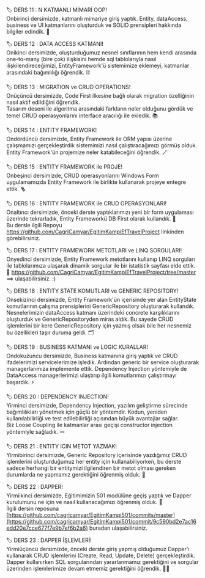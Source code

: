 🏷 DERS 11 : N KATMANLI MİMARİ OOP! <br/>
Onbirinci dersimizde, katmanlı mimariye giriş yaptık. Entity, dataAccess, business ve UI katmanlarını oluşturduk ve SOLID prensipleri hakkında bilgiler edindik. 🏯

🏷 DERS 12 : DATA ACCESS KATMANI! <br/>
Onikinci dersimizde, oluşturduğumuz nesnel sınıflarının hem kendi arasında one-to-many (bire çok) ilişkisini hemde sql tablolarıyla nasıl ilişkilendireceğimizi, EntityFramework'ü sistemimize eklemeyi, katmanlar arasındaki bağımlılığı öğrendik. ⛓

🏷 DERS 13 : MIGRATION ve CRUD OPERATIONS! <br/>
Onüçüncü dersimizde, Code First ilkesine bağlı olarak migration özelliğinin nasıl aktif edildiğini öğrendik. <br/> Tasarım deseni ile algoritma arasındaki farkların neler olduğunu gördük ve temel CRUD operasyonlarını interface aracılığı ile ekledik. 📚

🏷 DERS 14 : ENTITY FRAMEWORK! <br/>
Ondördüncü dersimizde, Entity Framework ile ORM yapısı üzerine çalışmamızı gerçekleştirdik sistemimizi nasıl çalıştıracağımızı görmüş olduk. Entity Framework'ün projemize neler katabileceğini öğrendik. 🪄

🏷 DERS 15 : ENTITY FRAMEWORK ile PROJE! <br/>
Onbeşinci dersimizde, CRUD operasyonlarını Windows Form uygulamamızda Entity Framework ile birlikte kullanarak projeye entegre ettik. 🪜

🏷 DERS 16 : ENTITY FRAMEWORK ile CRUD OPERASYONLARI! <br/>
Onaltıncı dersimizde, önceki derste yaptıklarımızı yeni bir form uygulaması üzerinde tekrarladık, Entity Frameworkü DB First olarak kullandık. 💬 <br/>
Bu dersle ilgili Repoyu https://github.com/CagriCamyar/EgitimKampiEfTravelProject linkinden görebilirsiniz.

🏷 DERS 17 : ENTITY FRAMEWORK METOTLARI ve LINQ SORGULARI! <br/>
Onyedinci dersimizde, Entity Framework metotlarını kullanıp LINQ sorguları ile tablolarımıza ulaşarak dinamik sorgular ile bir istatistik sayfası elde ettik. 🎯
https://github.com/CagriCamyar/EgitimKampiEfTravelProject/tree/master ==> ulaşabilirsiniz. :)

🏷 DERS 18 : ENTITY STATE KOMUTLARI ve GENERIC REPOSITORY! <br/>
Onsekizinci dersimizde, Entity Framework'ün içerisinde yer alan EntityState komutlarının çalışma prensiplerini GenericRepository oluşturarak kullandık. <br/>
Nesnelerimizin dataAccess katmanı üzerindeki concrete karşılıklarını oluşturduk ve GenericRepositoryden miras aldık. Bu sayede  CRUD işlemlerini bir kere GenericRepository için yazmış olsak bile her nesnemiz bu özellikleri taşır duruma geldi. 🗂️

🏷 DERS 19 : BUSINESS KATMANI ve LOGIC KURALLAR! <br/>
Ondokuzuncu dersimizde, Business katmanına giriş yaptık ve CRUD ifadelerimizi servicelerimize işledik. Ardından generic bir service oluşturarak managerlarımıza implemente ettik. Dependency Injection yöntemiyle de DataAccess managerlerimizi ulaştırıp ilgili komutlarımızı çalıştırmayı başardık. ⚡

🏷 DERS 20 : DEPENDENCY INJECTION! <br/>
Yirminci dersimizde, Dependency Injection, yazılım geliştirme sürecinde bağımlılıkları yönetmek için güçlü bir yöntemdir. Kodun, yeniden kullanılabilirliği ve test edilebilirliği açısından büyük avantajlar sağlar. <br/>
Biz Loose Coupling ile katmanlar arası geçişi constructor injection yöntemiyle sağladık. 🪢

🏷 DERS 21 : ENTITY ICIN METOT YAZMAK! <br/>
Yirmibirinci dersimizde, Generic Repository içerisinde yazdığımız CRUD işlemlerini oluşturduğumuz her entity için kullanabiliyorken, bu derste sadece herhangi bir entitymizi ilgilendiren bir metot olması gereken durumlarda ne yapmamız gerektiğini öğrenmiş olduk. 🧐

🏷 DERS 22 : DAPPER! <br/>
Yirmiikinci dersimizde, Eğitimimizin 501 modülüne geçiş yaptık ve Dapper kurulumunu ne için ve nasıl kullanacağımızı öğrenmiş olduk. 💨 <br/>
İlgili dersin reposuna [https://github.com/cagricamyar/EgitimKampi501/commits/master](https://github.com/cagricamyar/EgitimKampi501/commit/9c590bd2e7ac16edd20e7cce677f7e9b7ef6b2a6) buradan ulaşabilirsiniz.

🏷 DERS 23 : DAPPER İŞLEMLERİ! <br/>
Yirmiüçüncü dersimizde, önceki derste giriş yapmış olduğumuz Dapper'ı kullanarak CRUD işlemlerini (Create, Read, Update, Delete) gerçekleştirdik. Dapper kullanırken SQL sorgularından yararlanmamız gerektiğini ve sorgular üzerinden işlemlerimize devam etmemiz gerektiğini öğrendik. 🏃‍♂️
